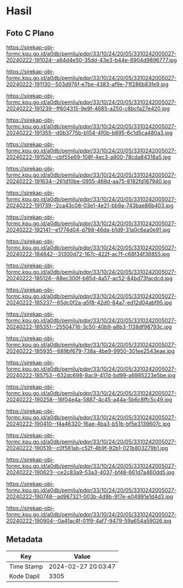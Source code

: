 # Hasil

## Foto C Plano

https://sirekap-obj-formc.kpu.go.id/a0db/pemilu/pdpr/33/10/24/20/05/3310242005027-20240222-191024--a64d4e50-35dd-43e3-b44e-8904d9896777.jpg

https://sirekap-obj-formc.kpu.go.id/a0db/pemilu/pdpr/33/10/24/20/05/3310242005027-20240222-191130--503d976f-e7be-4383-af9e-71f286b83fe9.jpg

https://sirekap-obj-formc.kpu.go.id/a0db/pemilu/pdpr/33/10/24/20/05/3310242005027-20240222-191239--ff604315-9e9f-4685-a250-c8bcfa27e420.jpg

https://sirekap-obj-formc.kpu.go.id/a0db/pemilu/pdpr/33/10/24/20/05/3310242005027-20240222-191355--d0b3775b-b154-4f0b-b895-6c1d5ca480a3.jpg

https://sirekap-obj-formc.kpu.go.id/a0db/pemilu/pdpr/33/10/24/20/05/3310242005027-20240222-191526--cbf55e69-108f-4ec3-a900-78cda84318a5.jpg

https://sirekap-obj-formc.kpu.go.id/a0db/pemilu/pdpr/33/10/24/20/05/3310242005027-20240222-191634--261d10be-0955-468d-aa75-8182fd167940.jpg

https://sirekap-obj-formc.kpu.go.id/a0db/pemilu/pdpr/33/10/24/20/05/3310242005027-20240222-191739--2ca43c08-03e1-4e21-bb9a-743bae86b403.jpg

https://sirekap-obj-formc.kpu.go.id/a0db/pemilu/pdpr/33/10/24/20/05/3310242005027-20240222-192141--e1774d04-d798-46da-b1d9-31a0c6ea0e91.jpg

https://sirekap-obj-formc.kpu.go.id/a0db/pemilu/pdpr/33/10/24/20/05/3310242005027-20240222-184842--31300d72-167c-422f-ac7f-c68f34f38855.jpg

https://sirekap-obj-formc.kpu.go.id/a0db/pemilu/pdpr/33/10/24/20/05/3310242005027-20240222-185126--88ec300f-b85d-4a57-ac52-84bd73facdcd.jpg

https://sirekap-obj-formc.kpu.go.id/a0db/pemilu/pdpr/33/10/24/20/05/3310242005027-20240222-185237--65dc0f2a-a5f8-42d0-84a7-ed12d04abf95.jpg

https://sirekap-obj-formc.kpu.go.id/a0db/pemilu/pdpr/33/10/24/20/05/3310242005027-20240222-185351--25504716-3c50-40b9-a8b3-1138df98793c.jpg

https://sirekap-obj-formc.kpu.go.id/a0db/pemilu/pdpr/33/10/24/20/05/3310242005027-20240222-185935--689bf679-738a-4be9-9950-301ee2543eae.jpg

https://sirekap-obj-formc.kpu.go.id/a0db/pemilu/pdpr/33/10/24/20/05/3310242005027-20240222-185753--632dc698-8ac9-417d-bd99-a6985223e5be.jpg

https://sirekap-obj-formc.kpu.go.id/a0db/pemilu/pdpr/33/10/24/20/05/3310242005027-20240222-190258--16f04e4a-5887-4c45-a44a-5b6c8ffc5c49.jpg

https://sirekap-obj-formc.kpu.go.id/a0db/pemilu/pdpr/33/10/24/20/05/3310242005027-20240222-190410--f4a46320-16ae-4ba3-b51b-bf5e3139607c.jpg

https://sirekap-obj-formc.kpu.go.id/a0db/pemilu/pdpr/33/10/24/20/05/3310242005027-20240222-190519--c0f561ab-c52f-4b9f-92b1-021b803279b1.jpg

https://sirekap-obj-formc.kpu.go.id/a0db/pemilu/pdpr/33/10/24/20/05/3310242005027-20240222-190623--ce2c83a9-53a3-4037-bf48-661d7a460dd5.jpg

https://sirekap-obj-formc.kpu.go.id/a0db/pemilu/pdpr/33/10/24/20/05/3310242005027-20240222-190748--ad987321-003b-4d9b-917e-e04991e1d4d3.jpg

https://sirekap-obj-formc.kpu.go.id/a0db/pemilu/pdpr/33/10/24/20/05/3310242005027-20240222-190904--0a4fac4f-01f9-4af7-9479-59a654a59026.jpg


## Metadata

| Key        | Value               |
| ---------- | ------------------- |
| Time Stamp | 2024-02-27 20:03:47 |
| Kode Dapil | 3305                |



